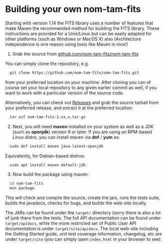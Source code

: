 # Building your own nom-tam-fits

Starting with version 1.14 the FITS library uses a number of features that
make Maven the recommended method for building the FITS library. These instructions 
are provided for a Unix/Linux but can be easily adapted for other platforms (such
as Windows or MacOS X) also (Architecture independence is one reason using tools like 
Maven in nice!)

1. Grab the source from 
  [github.com/nom-tam-fits/nom-tam-fits](https://github.com/nom.tam.fits/nom.tam.fits) 

  You can simply clone the repository, e.g.

  ```bash
    git clone https://github.com/nom-tam-fits/nom-tam-fits.git
  ```

  from your preferred location on your machine. After cloning you can of course set 
  your local repository to any given earlier commit as well, if you want to work 
  with a  particular version of the source code.

  Alternatively, you can check out 
  [Releases](https://github.com/nom-tam-fits/nom-tam-fits/releases) and grab the 
  source tarball from your preferred release, and extract it at the preferred 
  location:

  ```bash
    tar xzf nom-tam-fits-1.xx.x.tar.gz
  ```

2. Next, you will need __maven__ installed on your system as well as a JDK (such as 
   __openjdk__) version 9 or later. If you are using an RPM-based Linux distro, you 
   can install maven via __dnf__ / __yum__ as:

  ```bash
    sudo dnf install maven java-latest-openjdk
  ```

  Equivalently, for Debian-based distros: 

  ```bash
    sudo apt install maven default-jdk
  ```
    
3. Now build the package using maven:


  ```bash
    cd nom-tam-fits
    mvn package
  ```

  This will check and compile the source, create the jars, runs the tests suite, 
  builds the javadocs, checks for bugs, and builds the web-site locally.

  The JARs can be found under the `target/` directory (sorry there is also a lot of 
  junk there from the tests. The full API documentation can be found under 
  `target/apidocs`, while the more restricted set of Public User API documentation is 
  under `target/site/apidocs`. The local web-site including the Getting Started guide, 
  unit test coverage information, changelog, etc are under `target/site` (you can 
  simply open `index.html` in your browser to see).
    

